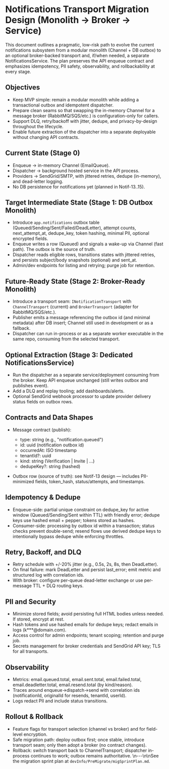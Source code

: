# Notifications Transport Migration Design (Monolith → Broker → Service)

This document outlines a pragmatic, low-risk path to evolve the current notifications subsystem from a modular monolith (Channel + DB outbox) to an optional broker-backed transport and, if/when needed, a separate NotificationsService. The plan preserves the API enqueue contract and emphasizes idempotency, PII safety, observability, and rollbackability at every stage.

## Objectives

- Keep MVP simple: remain a modular monolith while adding a transactional outbox and idempotent dispatcher.
- Prepare clean seams so that swapping the in-memory Channel for a message broker (RabbitMQ/SQS/etc.) is configuration-only for callers.
- Support DLQ, retry/backoff with jitter, dedupe, and privacy-by-design throughout the lifecycle.
- Enable future extraction of the dispatcher into a separate deployable without changing API contracts.

## Current State (Stage 0)

- Enqueue → in-memory Channel (EmailQueue).
- Dispatcher → background hosted service in the API process.
- Providers → SendGrid/SMTP, with jittered retries, dedupe (in-memory), and dead-letter logging.
- No DB persistence for notifications yet (planned in Notif-13..15).

## Target Intermediate State (Stage 1: DB Outbox Monolith)

- Introduce `app.notifications` outbox table (Queued/Sending/Sent/Failed/DeadLetter), attempt counts, next_attempt_at, dedupe_key, token hashing, minimal PII, optional encrypted fields.
- Enqueue writes a row (Queued) and signals a wake-up via Channel (fast path). The outbox is the source of truth.
- Dispatcher reads eligible rows, transitions states with jittered retries, and persists subject/body snapshots (optional) and sent_at.
- Admin/dev endpoints for listing and retrying; purge job for retention.

## Future-Ready State (Stage 2: Broker-Ready Monolith)

- Introduce a transport seam: `INotificationTransport` with `ChannelTransport` (current) and `BrokerTransport` (adapter for RabbitMQ/SQS/etc.).
- Publisher emits a message referencing the outbox id (and minimal metadata) after DB insert; Channel still used in development or as a fallback.
- Dispatcher can run in-process or as a separate worker executable in the same repo, consuming from the selected transport.

## Optional Extraction (Stage 3: Dedicated NotificationsService)

- Run the dispatcher as a separate service/deployment consuming from the broker. Keep API enqueue unchanged (still writes outbox and publishes event).
- Add a DLQ and replay tooling; add dashboards/alerts.
- Optional SendGrid webhook processor to update provider delivery status fields on outbox rows.

## Contracts and Data Shapes

- Message contract (publish):
  - type: string (e.g., "notification.queued")
  - id: uuid (notification outbox id)
  - occurredAt: ISO timestamp
  - tenantId?: uuid
  - kind: string (Verification | Invite | …)
  - dedupeKey?: string (hashed)

- Outbox row (source of truth): see Notif-13 design — includes PII-minimized fields, token_hash, status/attempts, and timestamps.

## Idempotency & Dedupe

- Enqueue-side: partial unique constraint on dedupe_key for active window (Queued/Sending/Sent within TTL) with friendly error; dedupe keys use hashed email + pepper; tokens stored as hashes.
- Consumer-side: processing by outbox id within a transaction; status checks prevent double-send; resend flows use derived dedupe keys to intentionally bypass dedupe while enforcing throttles.

## Retry, Backoff, and DLQ

- Retry schedule with +/-20% jitter (e.g., 0.5s, 2s, 8s, then DeadLetter).
- On final failure: mark DeadLetter and persist last_error; emit metric and structured log with correlation ids.
- With broker: configure per-queue dead-letter exchange or use per-message TTL + DLQ routing keys.

## PII and Security

- Minimize stored fields; avoid persisting full HTML bodies unless needed. If stored, encrypt at rest.
- Hash tokens and use hashed emails for dedupe keys; redact emails in logs (k\*\*\*@domain.com).
- Access control for admin endpoints; tenant scoping; retention and purge job.
- Secrets management for broker credentials and SendGrid API key; TLS for all transports.

## Observability

- Metrics: email.queued.total, email.sent.total, email.failed.total, email.deadletter.total, email.resend.total (by kind/reason).
- Traces around enqueue→dispatch→send with correlation ids (notificationId, originalId for resends, tenantId, userId).
- Logs redact PII and include status transitions.

## Rollout & Rollback

- Feature flags for transport selection (channel vs broker) and for field-level encryption.
- Safe migration path: deploy outbox first; once stable, introduce transport seam; only then adopt a broker (no contract changes).
- Rollback: switch transport back to ChannelTransport; dispatcher in-process continues to work; outbox remains authoritative.
  \n---\n\nSee the migration sprint plan at `devInfo/PreMigrate/migSprintPlan.md`.
